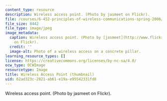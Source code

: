 ```yaml
---
content_type: resource
description: Wireless access point. (Photo by jasmeet on Flickr).
file: /courses/6-452-principles-of-wireless-communications-spring-2006/62ad323c2821ab61e19ae95542331fd8_6-452s06-th.jpg
file_size: 8442
file_type: image/jpeg
image_metadata:
  caption: Wireless access point. (Photo by [jasmeet](http://www.flickr.com/photos/jasmeet)
    on Flickr).
  credit: ''
  image-alt: Photo of a wireless access on a concrete pillar.
learning_resource_types: []
license: https://creativecommons.org/licenses/by-nc-sa/4.0/
ocw_type: OCWImage
resourcetype: Image
title: Wireless Access Point (thumbnail)
uid: 62ad323c-2821-ab61-e19a-e95542331fd8
---
```

Wireless access point. (Photo by jasmeet on Flickr).